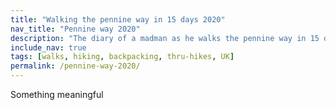 ```yaml
---
title: "Walking the pennine way in 15 days 2020"
nav_title: "Pennine way 2020"
description: "The diary of a madman as he walks the pennine way in 15 days"
include_nav: true
tags: [walks, hiking, backpacking, thru-hikes, UK]
permalink: /pennine-way-2020/
---
```


Something meaningful